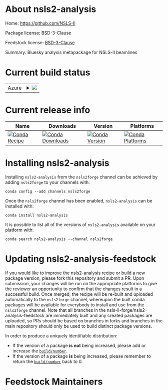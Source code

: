 About nsls2-analysis
====================

Home: https://github.com/NSLS-II

Package license: BSD-3-Clause

Feedstock license: [BSD-3-Clause](https://github.com/nsls-ii-forge/nsls2-analysis-feedstock/blob/master/LICENSE.txt)

Summary: Bluesky analysis metapackage for NSLS-II beamlines

Current build status
====================


<table>
    
  <tr>
    <td>Azure</td>
    <td>
      <details>
        <summary>
          <a href="https://dev.azure.com/nsls2forge/nsls2forge/_build/latest?definitionId=170&branchName=master">
            <img src="https://dev.azure.com/nsls2forge/nsls2forge/_apis/build/status/nsls2-analysis-feedstock?branchName=master">
          </a>
        </summary>
        <table>
          <thead><tr><th>Variant</th><th>Status</th></tr></thead>
          <tbody><tr>
              <td>linux_64</td>
              <td>
                <a href="https://dev.azure.com/nsls2forge/nsls2forge/_build/latest?definitionId=170&branchName=master">
                  <img src="https://dev.azure.com/nsls2forge/nsls2forge/_apis/build/status/nsls2-analysis-feedstock?branchName=master&jobName=linux&configuration=linux_64_" alt="variant">
                </a>
              </td>
            </tr>
          </tbody>
        </table>
      </details>
    </td>
  </tr>
</table>

Current release info
====================

| Name | Downloads | Version | Platforms |
| --- | --- | --- | --- |
| [![Conda Recipe](https://img.shields.io/badge/recipe-nsls2--analysis-green.svg)](https://anaconda.org/nsls2forge/nsls2-analysis) | [![Conda Downloads](https://img.shields.io/conda/dn/nsls2forge/nsls2-analysis.svg)](https://anaconda.org/nsls2forge/nsls2-analysis) | [![Conda Version](https://img.shields.io/conda/vn/nsls2forge/nsls2-analysis.svg)](https://anaconda.org/nsls2forge/nsls2-analysis) | [![Conda Platforms](https://img.shields.io/conda/pn/nsls2forge/nsls2-analysis.svg)](https://anaconda.org/nsls2forge/nsls2-analysis) |

Installing nsls2-analysis
=========================

Installing `nsls2-analysis` from the `nsls2forge` channel can be achieved by adding `nsls2forge` to your channels with:

```
conda config --add channels nsls2forge
```

Once the `nsls2forge` channel has been enabled, `nsls2-analysis` can be installed with:

```
conda install nsls2-analysis
```

It is possible to list all of the versions of `nsls2-analysis` available on your platform with:

```
conda search nsls2-analysis --channel nsls2forge
```




Updating nsls2-analysis-feedstock
=================================

If you would like to improve the nsls2-analysis recipe or build a new
package version, please fork this repository and submit a PR. Upon submission,
your changes will be run on the appropriate platforms to give the reviewer an
opportunity to confirm that the changes result in a successful build. Once
merged, the recipe will be re-built and uploaded automatically to the
`nsls2forge` channel, whereupon the built conda packages will be available for
everybody to install and use from the `nsls2forge` channel.
Note that all branches in the nsls-ii-forge/nsls2-analysis-feedstock are
immediately built and any created packages are uploaded, so PRs should be based
on branches in forks and branches in the main repository should only be used to
build distinct package versions.

In order to produce a uniquely identifiable distribution:
 * If the version of a package **is not** being increased, please add or increase
   the [``build/number``](https://conda.io/docs/user-guide/tasks/build-packages/define-metadata.html#build-number-and-string).
 * If the version of a package **is** being increased, please remember to return
   the [``build/number``](https://conda.io/docs/user-guide/tasks/build-packages/define-metadata.html#build-number-and-string)
   back to 0.

Feedstock Maintainers
=====================


